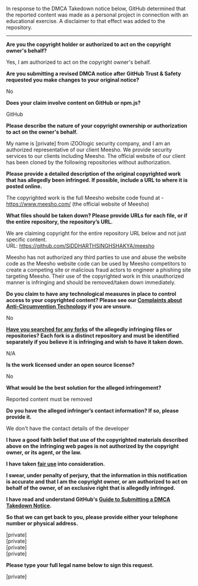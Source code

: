 In response to the DMCA Takedown notice below, GitHub determined that the reported content was made as a personal project in connection with an educational exercise. A disclaimer to that effect was added to the repository.

---


**Are you the copyright holder or authorized to act on the copyright owner's behalf?**

Yes, I am authorized to act on the copyright owner's behalf.

**Are you submitting a revised DMCA notice after GitHub Trust & Safety requested you make changes to your original notice?**

No

**Does your claim involve content on GitHub or npm.js?**

GitHub

**Please describe the nature of your copyright ownership or authorization to act on the owner's behalf.**

My name is [private] from iZOOlogic security company, and I am an authorized representative of our client Meesho. We provide security services to our clients including Meesho. The official website of our client has been cloned by the following repositories without authorization.

**Please provide a detailed description of the original copyrighted work that has allegedly been infringed. If possible, include a URL to where it is posted online.**

The copyrighted work is the full Meesho website code found at - https://www.meesho.com/ (the official website of Meesho)

**What files should be taken down? Please provide URLs for each file, or if the entire repository, the repository’s URL.**

We are claiming copyright for the entire repository URL below and not just specific content.  
URL: https://github.com/SIDDHARTHSINGHSHAKYA/meesho

Meesho has not authorized any third parties to use and abuse the website code as the Meesho website code can be used by Meesho competitors to create a competing site or malicious fraud actors to engineer a phishing site targeting Meesho. Their use of the copyrighted work in this unauthorized manner is infringing and should be removed/taken down immediately.

**Do you claim to have any technological measures in place to control access to your copyrighted content? Please see our <a href="https://docs.github.com/articles/guide-to-submitting-a-dmca-takedown-notice#complaints-about-anti-circumvention-technology">Complaints about Anti-Circumvention Technology</a> if you are unsure.**

No

**<a href="https://docs.github.com/articles/dmca-takedown-policy#b-what-about-forks-or-whats-a-fork">Have you searched for any forks</a> of the allegedly infringing files or repositories? Each fork is a distinct repository and must be identified separately if you believe it is infringing and wish to have it taken down.**

N/A

**Is the work licensed under an open source license?**

No

**What would be the best solution for the alleged infringement?**

Reported content must be removed

**Do you have the alleged infringer’s contact information? If so, please provide it.**

We don't have the contact details of the developer

**I have a good faith belief that use of the copyrighted materials described above on the infringing web pages is not authorized by the copyright owner, or its agent, or the law.**

**I have taken <a href="https://www.lumendatabase.org/topics/22">fair use</a> into consideration.**

**I swear, under penalty of perjury, that the information in this notification is accurate and that I am the copyright owner, or am authorized to act on behalf of the owner, of an exclusive right that is allegedly infringed.**

**I have read and understand GitHub's <a href="https://docs.github.com/articles/guide-to-submitting-a-dmca-takedown-notice/">Guide to Submitting a DMCA Takedown Notice</a>.**

**So that we can get back to you, please provide either your telephone number or physical address.**

[private]  
[private]  
[private]  
[private]  

**Please type your full legal name below to sign this request.**

[private]  
